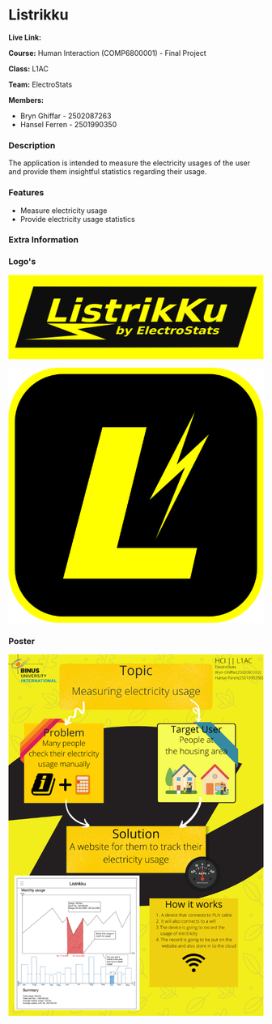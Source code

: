 # Listrikku

**Live Link:**

**Course:** Human Interaction (COMP6800001) - Final Project

**Class:** L1AC

**Team:** ElectroStats

**Members:**

* Bryn Ghiffar - 2502087263
* Hansel Ferren - 2501990350

### Description

The application is intended to measure the electricity usages of the user and provide them insightful statistics regarding their usage.

### Features

* Measure electricity usage
* Provide electricity usage statistics

### Extra Information

### Logo's

![](./docs/comp_logo.svg)

![](./docs/app_logo.svg)

### Poster

![](./docs/poster.png)
